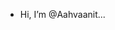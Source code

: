 - Hi, I’m @Aahvaanit...

<!---
Aahvaanit/Aahvaanit is a ✨ special ✨ repository because its `README.md` (this file) appears on your GitHub profile.
You can click the Preview link to take a look at your changes.
--->
